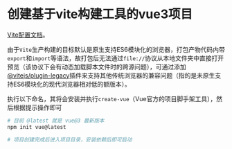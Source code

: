 # 创建基于vite构建工具的vue3项目

[Vite配置文档](https://cn.vitejs.dev/config/)。

由于`Vite`生产构建的目标默认是原生支持ES6模块化的浏览器，打包产物代码内带`export`和`import`等语法，故打包后无法通过`file://`协议从本地文件夹中直接打开预览（该协议下会有动态加载脚本文件时的跨源问题），可通过添加[@vitejs/plugin-legacy](https://github.com/vitejs/vite/tree/main/packages/plugin-legacy)插件来支持其他传统浏览器的兼容问题（指的是未原生支持ES6模块化的现代浏览器相对低的额版本）。

执行以下命名，其将会安装并执行`create-vue`（Vue官方的项目脚手架工具），然后根据提示操作即可
```sh
# 目前 @latest 就是 vue@3 最新版本
npm init vue@latest

# 项目创建完成后进入项目目录，安装依赖后即可启动
```
